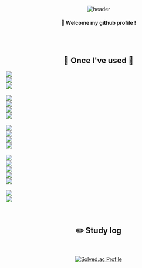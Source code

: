 <div align="center"> 

![header](https://capsule-render.vercel.app/api?type=cylinder&color=000000&height=150&section=header&text=JHCard7872&fontColor=ffffff&fontSize=70&animation=fadeIn&fontAlignY=55&desc=%20&descAlignY=62&descAlign=62)
  
####  :wave: Welcome my github profile !

  
 <br/>
  
 <br/>
  
## 🔨 Once I've used 🔨
<div style="display:flex; flex-direction:column; align-items:flex-start;">
    <img src="https://img.shields.io/badge/html5-E34F26?style=flat-square&logo=html5&logoColor=white"> 
    <img src="https://img.shields.io/badge/css-1572B6?style=flat-square&logo=css3&logoColor=white"> 
    <img src="https://img.shields.io/badge/javascript-F7DF1E?style=flat-square&logo=javascript&logoColor=black"><br/>
    <img src="https://img.shields.io/badge/Java-007396?style=flat-square&logo=Java&logoColor=white"> 
    <img src="https://img.shields.io/badge/Python-3776AB?style=flat-square&logo=python&logoColor=white"> 
    <img src="https://img.shields.io/badge/c++-%2300599C.svg?style=flat-square&logo=c%2B%2B&logoColor=white"/>
    <img src="https://img.shields.io/badge/c%23-%23239120.svg?style=flat-square&logo=c-sharp&logoColor=white"/><br/>
    <img src="https://img.shields.io/badge/flask-000000?style=flat-square&logo=flask&logoColor=white">
  <img src="https://img.shields.io/badge/spring-6DB33F?style=for-the-badge&logo=spring&logoColor=white"> 
    <img src="https://img.shields.io/badge/unity-%23000000.svg?style=flat-square&logo=unity&logoColor=white"/>
    <img src="https://img.shields.io/badge/TensorFlow-FF6F00?style=flat-square&logo=TensorFlow&logoColor=white"><br/>
    <img src="https://img.shields.io/badge/IntelliJ IDEA-000000?style=flat-square&logo=intellij-idea&logoColor=white">
    <img src="https://img.shields.io/badge/Visual Studio Code-007ACC?style=flat-square&logo=visual-studio-code&logoColor=white">
    <img src="https://img.shields.io/badge/Visual Studio-5C2D91?style=flat-square&logo=visual-studio&logoColor=white">
    <img src="https://img.shields.io/badge/Eclipse IDE-2C2255?style=flat-square&logo=eclipse-ide&logoColor=white">
    <img src="https://img.shields.io/badge/Anaconda-44A833?style=flat-square&logo=anaconda&logoColor=white"><br/>
    <img src="https://img.shields.io/badge/Git-F05032?style=flat-square&logo=git&logoColor=white">
    <img src="https://img.shields.io/badge/GitHub-181717?style=flat-square&logo=github&logoColor=white">
</div><br>

 
<br/>
 
## :pencil2: Study log
 
<br/>

[![Solved.ac Profile](http://mazassumnida.wtf/api/v2/generate_badge?boj=indo7872)](https://solved.ac/indo7872/)
<br/>



</div>
